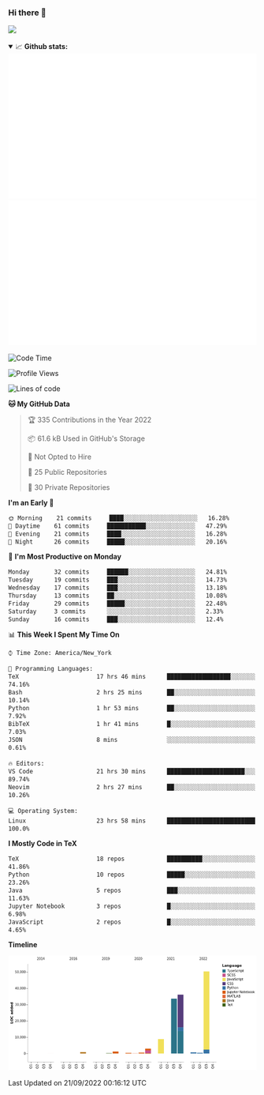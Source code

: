 ### Hi there 👋
 <!--<a href=""><img src="https://img.shields.io/badge/gmail-%23D14836.svg?&style=for-the-badge&logo=gmail&logoColor=white"/></a>-->
 <a href="https://twitter.com/shahanM"><img src="https://img.shields.io/badge/twitter-%231DA1F2.svg?&style=for-the-badge&logo=twitter&logoColor=white"/></a>
 <!--<a href=""><img src="https://img.shields.io/badge/linkedin-%230077B5.svg?&style=for-the-badge&logo=linkedin&logoColor=white"/></a>-->
<details open>
  <summary>📈 <b>Github stats:</b></summary>
  <img src="https://raw.githubusercontent.com/ShahanM/stats-github/master/generated/overview.svg#gh-dark-mode-only" />
  <!--![](https://raw.githubusercontent.com/username/github-stats/master/generated/overview.svg#gh-light-mode-only)-->
  <img src="https://raw.githubusercontent.com/ShahanM/stats-github/master/generated/languages.svg#gh-dark-mode-only" />
  <!--![](https://raw.githubusercontent.com/username/github-stats/master/generated/languages.svg#gh-light-mode-only)-->
  <!--<img src="https://raw.githubusercontent.com/ShahanM/github-stats/master/generated/overview.svg"/>-->
  <!--<img src="https://raw.githubusercontent.com/ShahanM/github-stats/master/generated/languages.svg"/>-->
</details>


<!--
**ShahanM/ShahanM** is a ✨ _special_ ✨ repository because its `README.md` (this file) appears on your GitHub profile.

Here are some ideas to get you started:

- 🔭 I’m currently working on ...
- 🌱 I’m currently learning ...
- 👯 I’m looking to collaborate on ...
- 🤔 I’m looking for help with ...
- 💬 Ask me about ...
- 📫 How to reach me: ...
- 😄 Pronouns: ...
- ⚡ Fun fact: ...
-->

<!--START_SECTION:waka-->
![Code Time](http://img.shields.io/badge/Code%20Time-564%20hrs%2038%20mins-blue)

![Profile Views](http://img.shields.io/badge/Profile%20Views-0-blue)

![Lines of code](https://img.shields.io/badge/From%20Hello%20World%20I%27ve%20Written-136%20Thousand%20lines%20of%20code-blue)

**🐱 My GitHub Data** 

> 🏆 335 Contributions in the Year 2022
 > 
> 📦 61.6 kB Used in GitHub's Storage 
 > 
> 🚫 Not Opted to Hire
 > 
> 📜 25 Public Repositories 
 > 
> 🔑 30 Private Repositories  
 > 
**I'm an Early 🐤** 

```text
🌞 Morning    21 commits     ████░░░░░░░░░░░░░░░░░░░░░   16.28% 
🌆 Daytime    61 commits     ███████████░░░░░░░░░░░░░░   47.29% 
🌃 Evening    21 commits     ████░░░░░░░░░░░░░░░░░░░░░   16.28% 
🌙 Night      26 commits     █████░░░░░░░░░░░░░░░░░░░░   20.16%

```
📅 **I'm Most Productive on Monday** 

```text
Monday       32 commits     ██████░░░░░░░░░░░░░░░░░░░   24.81% 
Tuesday      19 commits     ███░░░░░░░░░░░░░░░░░░░░░░   14.73% 
Wednesday    17 commits     ███░░░░░░░░░░░░░░░░░░░░░░   13.18% 
Thursday     13 commits     ██░░░░░░░░░░░░░░░░░░░░░░░   10.08% 
Friday       29 commits     █████░░░░░░░░░░░░░░░░░░░░   22.48% 
Saturday     3 commits      ░░░░░░░░░░░░░░░░░░░░░░░░░   2.33% 
Sunday       16 commits     ███░░░░░░░░░░░░░░░░░░░░░░   12.4%

```


📊 **This Week I Spent My Time On** 

```text
⌚︎ Time Zone: America/New_York

💬 Programming Languages: 
TeX                      17 hrs 46 mins      ██████████████████░░░░░░░   74.16% 
Bash                     2 hrs 25 mins       ██░░░░░░░░░░░░░░░░░░░░░░░   10.14% 
Python                   1 hr 53 mins        ██░░░░░░░░░░░░░░░░░░░░░░░   7.92% 
BibTeX                   1 hr 41 mins        █░░░░░░░░░░░░░░░░░░░░░░░░   7.03% 
JSON                     8 mins              ░░░░░░░░░░░░░░░░░░░░░░░░░   0.61%

🔥 Editors: 
VS Code                  21 hrs 30 mins      ██████████████████████░░░   89.74% 
Neovim                   2 hrs 27 mins       ██░░░░░░░░░░░░░░░░░░░░░░░   10.26%

💻 Operating System: 
Linux                    23 hrs 58 mins      █████████████████████████   100.0%

```

**I Mostly Code in TeX** 

```text
TeX                      18 repos            ██████████░░░░░░░░░░░░░░░   41.86% 
Python                   10 repos            █████░░░░░░░░░░░░░░░░░░░░   23.26% 
Java                     5 repos             ███░░░░░░░░░░░░░░░░░░░░░░   11.63% 
Jupyter Notebook         3 repos             █░░░░░░░░░░░░░░░░░░░░░░░░   6.98% 
JavaScript               2 repos             █░░░░░░░░░░░░░░░░░░░░░░░░   4.65%

```


**Timeline**

![Chart not found](https://raw.githubusercontent.com/ShahanM/ShahanM/main/charts/bar_graph.png) 


 Last Updated on 21/09/2022 00:16:12 UTC
<!--END_SECTION:waka-->
